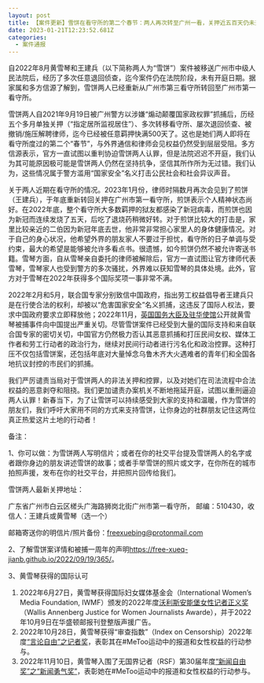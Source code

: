 ```yaml
---
layout: post
title: 【案件更新】雪饼在看守所的第二个春节：两人再次转至广州一看，关押近五百天仍未开庭
date: 2023-01-21T12:23:52.681Z
categories:
  - 案件通报
---
```

自2022年8月黄雪琴和王建兵（以下简称两人为“雪饼”）案件被移送广州市中级人民法院后，经历了多次任意退回侦查，迄今案件仍在法院阶段，未有开庭日期。据家属和多方信源了解到，雪饼两人已经重新从广州市第三看守所转回至广州市第一看守所。



雪饼两人自2021年9月19日被广州警方以涉嫌“煽动颠覆国家政权罪”抓捕后，历经五个多月单独关押（“指定居所监视居住”）、多次转移看守所、屡次退回侦查、被撤销/施压解聘律师，迄今已经被任意羁押快满500天了。这也是她们两人即将在看守所度过的第二个“春节”，与外界通信和律师会见权益仍然受到层层受阻。多方信源表示，官方一直试图以重判协迫雪饼两人认罪，但是法院迟迟不开庭，我们认为其可能原因极可能是雪饼两人仍然在坚持抗争，坚信其所作所为无过错。我们认为，这些情况属于警方滥用“国家安全”名义打击公民社会和社会异议声音。



关于两人近期在看守所的情况。2023年1月份，律师时隔数月再次会见到了煎饼（王建兵），于年底重新转回关押在广州市第一看守所，煎饼表示个人精神状态尚好。在2022年底，整个看守所大多数羁押的狱友都感染了新冠病毒，而煎饼也因为新冠而连续发烧了五天，后吃了退烧药稍微好转。对于煎饼比较大的打击是，家里比较亲近的二伯因为新冠年底去世，他非常非常担心家里人的身体健康情况。对于自己的身心状况，他希望外界的朋友家人不要过于担忧，看守所的日子单调与受约束，最大的希望是能够被允许多看点书。很遗憾，如今煎饼仍然不被允许寄送书籍。雪琴方面，自从雪琴亲自委托的律师被解除后，官方一直试图让官方律师代表雪琴，雪琴家人也受到警方的多次骚扰，外界难以获知雪琴的具体处境。此外，官方对于雪琴在2022年获得多个国际奖项一事非常不满。



2022年2月和5月，联合国专家分别致信中国政府，指出劳工权益倡导者王建兵只是在行使合法的权利，却被以“危害国家安全”名义抓捕，这违反了国际人权法，要求中国政府要求立即释放他；2022年11月，[英国国务大臣及驻华使馆](https://twitter.com/ukinchina/status/1588021173916426242?ref_src=twsrc%5Etfw%EF%BC%89)公开就黄雪琴被捕事件向中国提出严重关切。尽管雪饼案件已经受到大量的国际支持和来自联合国专家的密切关切，中国官方仍然极力否认其恶意抓捕和打压民间女权、媒体工作者和劳工行动者的政治行为，继续对民间行动者进行污名化和政治控罪。这种打压不仅包括雪饼案，还包括年底对大量悼念乌鲁木齐大火遇难者的青年们和全国各地抗议封控的市民们的抓捕。



我们严厉谴责当局对于雪饼两人的非法关押和控罪，以及对她们在司法流程中合法权益的恶意剥夺和阻挠。我们更加谴责办案机关不断地拖延开庭，试图以重刑逼迫两人认罪！新春当下，为了让雪饼可以持续感受到大家的支持和温暖，作为雪饼的朋友们，我们呼吁大家用不同的方式来支持雪饼，让你身边的社群朋友记住这两位真正热爱这片土地的行动者！



备注：

1、你可以做：为雪饼两人写明信片；或者在你的社交平台提及雪饼两人的名字或者跟你身边的朋友讲述雪饼的故事；或者手举雪饼的照片或文字，在你所在的城市拍照声援，发布在你的社交平台，并把照片回传给我们。

雪饼两人最新关押地址：

广东省广州市白云区槎头广海路狮岗北街广州市第一看守所， 邮编：510430，收信人：王建兵或黄雪琴（选一个）

邮箱寄送你的明信片/照片备份：freexuebing@protonmail.com

2、了解雪饼案详情和被捕一周年的声明<https://free-xueq-jianb.github.io/2022/09/19/365/>。

3、黄雪琴获得的国际认可

1. 2022年6月27日，黄雪琴获得国际妇女媒体基金会（International Women’s Media Foundation, IWMF）颁发的2022年度[沃利斯安能堡女性记者正义奖](https://www.iwmf.org/2022/06/iwmf-announces-2022-courage-in-journalism-award-winners/)（Wallis Annenberg Justice for Women Journalists Awarde），并于2022年10月9日在华盛顿邮报刊登整版声援广告。
2. 2022年10月28日，黄雪琴获得“审查指数”（Index on Censorship）2022年度[“言论自由”之记者奖](https://www.indexoncensorship.org/2022/10/journalism-2022-winner/)，表彰其在#MeToo运动中的报道和女性权益的行动参与。
3. 2022年11月10日，黄雪琴入围了无国界记者（RSF）第30届年度[“新闻自由奖”之“新闻勇气奖”](https://rsf.org/en/rsf-unveils-shortlist-nominees-its-30th-annual-press-freedom-awards)，表彰她在#MeToo运动中的报道和女性权益的行动参与。